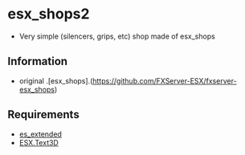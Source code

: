 # esx_shops2

* Very simple (silencers, grips, etc) shop made of esx_shops

## Information

- original .[esx_shops].(https://github.com/FXServer-ESX/fxserver-esx_shops)

## Requirements

- [es_extended](https://github.com/esx-framework/es_extended/releases)
- [ESX.Text3D](https://github.com/Pelimaa-RP/ESX.Text3D)
